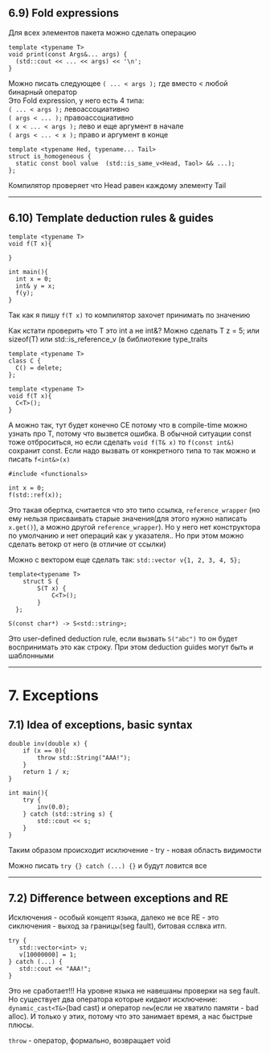
## 6.9) Fold expressions

Для всех элементов пакета можно сделать операцию

```
template <typename T>
void print(const Args&... args) {
  (std::cout << ... << args) << '\n';
}
```

Можно писать следующее `( ... < args );` где вместо < любой бинарный оператор <br>
Это Fold expression, у него есть 4 типа: <br>
`( ... < args );` левоассоциативно <br>
`( args < ... );` правоассоциативно <br>
`( x < ... < args );` лево и еще аргумент в начале <br>
`( args < ... < x );` право и аргумент в конце <br>

```
template <typename Hed, typename... Tail>
struct is_homogeneous {
  static const bool value  (std::is_same_v<Head, Taol> && ...);
};
```

Компилятор проверяет что Head равен каждому элементу Tail

---------------------------------------

## 6.10) Template deduction rules & guides

```
template <typename T>
void f(T x){

}

int main(){
  int x = 0;
  int& y = x;
  f(y);
}
```

Так как я пишу `f(T x)` то компилятор захочет принимать по значению

Как кстати проверить что T это int а не int&? 
Можно сделать T z = 5; или sizeof(T) или std::is_reference_v<T> (в библиотекие type_traits

```
template <typename T>
class C {
  C() = delete;
};

template <typename T>
void f(T x){
  C<T>();
}
```

А можно так, тут будет конечно CE потому что в compile-time можно узнать про T,  потому что вызвется ошибка.
В обычной ситуации const тоже отброситься, но если сделать `void f(T& x)` то `f(const int&)` сохранит const.
Если надо вызвать от конкретного типа то так можно и писать `f<int&>(x)`

```
#include <functionals>

int x = 0;
f(std::ref(x));
```

Это такая обертка, считается что это типо ссылка, `reference_wrapper` (но ему нельзя присваивать старые значения(для этого нужно написать `x.get()`), а можно другой `reference_wrapper`). Но у него нет конструктора по умолчанию и нет операций как у указателя.. Но при этом можно сделать ветокр от него (в отличие от ссылки)

Можно с вектором еще сделать так: `std::vector v{1, 2, 3, 4, 5};` 

```
template<typename T>
    struct S {
        S(T x) {
            C<T>();
        }
  };

S(const char*) -> S<std::string>;
```
Это user-defined deduction rule, если вызвать `S("abc")` то он будет воспринимать это как строку. При этом deduction guides могут быть и шаблонными

---------------------------------------

# 7. Exceptions

## 7.1) Idea of exceptions, basic syntax

```
double inv(double x) {
    if (x == 0){
        throw std::String("AAA!");
    }
    return 1 / x;
}

int main(){
    try {
        inv(0.0);
    } catch (std::string s) {
        std::cout << s;
    }
}
```
 Таким образом происходит исключение - try - новая область видимости
 
 Можно писать `try {} catch (...) {}` и будут ловится все
 
 ---------------------------------------
 
 ## 7.2) Difference between exceptions and RE
 
 Исключения - особый концепт языка, далеко не все RE - это сиключения - выход за границы(seg fault), битовая сслвка итп.
 
 ```
try {
    std::vector<int> v;
    v[10000000] = 1;
} catch (...) {
    std::cout << "AAA!";
}
```

Это не сработает!!! На уровне языка не навешаны проверки на seg fault. Но существует два оператора которые кидают исключение: `dynamic_cast<T&>`(bad cast) и оператор `new`(если не хватило памяти - bad alloc). И только у этих, потому что это занимает время, а  нас быстрые плюсы.

`throw` - оператор, формально, возвращает void
 
 
 
 
 
 

